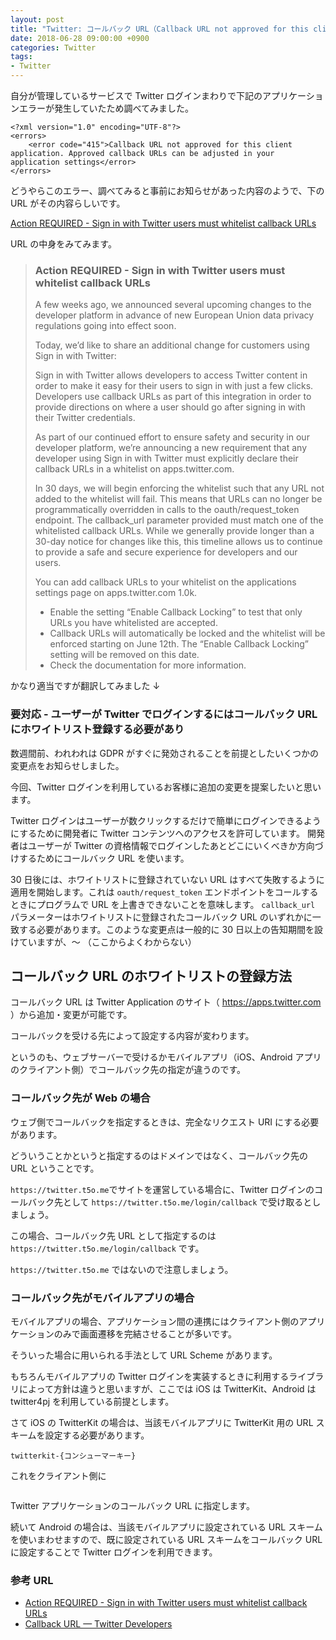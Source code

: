 ```yaml
---
layout: post
title: "Twitter: コールバック URL（Callback URL not approved for this client application ...）"
date: 2018-06-28 09:00:00 +0900
categories: Twitter
tags:
- Twitter
---
```


自分が管理しているサービスで Twitter ログインまわりで下記のアプリケーションエラーが発生していたため調べてみました。

```
<?xml version="1.0" encoding="UTF-8"?>
<errors>
    <error code="415">Callback URL not approved for this client application. Approved callback URLs can be adjusted in your application settings</error>
</errors>
```

どうやらこのエラー、調べてみると事前にお知らせがあった内容のようで、下の URL がその内容らしいです。

[Action REQUIRED - Sign in with Twitter users must whitelist callback URLs](https://twittercommunity.com/t/action-required-sign-in-with-twitter-users-must-whitelist-callback-urls/105342)

URL の中身をみてみます。

<!-- more -->

> ### Action REQUIRED - Sign in with Twitter users must whitelist callback URLs
> 
> A few weeks ago, we announced several upcoming changes to the developer platform in advance of new European Union data privacy regulations going into effect soon.
> 
> Today, we’d like to share an additional change for customers using Sign in with Twitter:
> 
> Sign in with Twitter allows developers to access Twitter content in order to make it easy for their users to sign in with just a few clicks. Developers use callback URLs as part of this integration in order to provide directions on where a user should go after signing in with their Twitter credentials.
> 
> As part of our continued effort to ensure safety and security in our developer platform, we’re announcing a new requirement that any developer using Sign in with Twitter must explicitly declare their callback URLs in a whitelist on apps.twitter.com.
> 
> In 30 days, we will begin enforcing the whitelist such that any URL not added to the whitelist will fail. This means that URLs can no longer be programmatically overridden in calls to the oauth/request_token endpoint. The callback_url parameter provided must match one of the whitelisted callback URLs. While we generally provide longer than a 30-day notice for changes like this, this timeline allows us to continue to provide a safe and secure experience for developers and our users.
> 
> You can add callback URLs to your whitelist on the applications settings page on apps.twitter.com 1.0k.
> - Enable the setting “Enable Callback Locking” to test that only URLs you have whitelisted are accepted.
> - Callback URLs will automatically be locked and the whitelist will be enforced starting on June 12th. The “Enable Callback Locking” setting will be removed on this date.
> - Check the documentation for more information.

かなり適当ですが翻訳してみました ↓

### 要対応 - ユーザーが Twitter でログインするにはコールバック URL にホワイトリスト登録する必要があり

数週間前、われわれは GDPR がすぐに発効されることを前提としたいくつかの変更点をお知らせしました。

今回、Twitter ログインを利用しているお客様に追加の変更を提案したいと思います。

Twitter ログインはユーザーが数クリックするだけで簡単にログインできるようにするために開発者に Twitter コンテンツへのアクセスを許可しています。
開発者はユーザーが Twitter の資格情報でログインしたあとどこにいくべきか方向づけするためにコールバック URL を使います。

30 日後には、ホワイトリストに登録されていない URL はすべて失敗するように適用を開始します。これは `oauth/request_token` エンドポイントをコールするときにプログラムで URL を上書きできないことを意味します。 `callback_url` パラメーターはホワイトリストに登録されたコールバック URL のいずれかに一致する必要があります。このような変更点は一般的に 30 日以上の告知期間を設けていますが、〜 （ここからよくわからない）


## コールバック URL のホワイトリストの登録方法

コールバック URL は Twitter Application のサイト（ https://apps.twitter.com ）から追加・変更が可能です。

コールバックを受ける先によって設定する内容が変わります。

というのも、ウェブサーバーで受けるかモバイルアプリ（iOS、Android アプリのクライアント側）でコールバック先の指定が違うのです。

### コールバック先が Web の場合

ウェブ側でコールバックを指定するときは、完全なリクエスト URI にする必要があります。

どういうことかというと指定するのはドメインではなく、コールバック先の URL ということです。

`https://twitter.t5o.me`でサイトを運営している場合に、Twitter ログインのコールバック先として `https://twitter.t5o.me/login/callback` で受け取るとしましょう。

この場合、コールバック先 URL として指定するのは `https://twitter.t5o.me/login/callback` です。

`https://twitter.t5o.me` ではないので注意しましょう。


### コールバック先がモバイルアプリの場合

モバイルアプリの場合、アプリケーション間の連携にはクライアント側のアプリケーションのみで画面遷移を完結させることが多いです。

そういった場合に用いられる手法として URL Scheme があります。

もちろんモバイルアプリの Twitter ログインを実装するときに利用するライブラリによって方針は違うと思いますが、ここでは iOS は TwitterKit、Android は twitter4pj を利用している前提とします。

さて iOS の TwitterKit の場合は、当該モバイルアプリに TwitterKit 用の URL スキームを設定する必要があります。

```
twitterkit-{コンシューマーキー}
```

これをクライアント側に

```

```


Twitter アプリケーションのコールバック URL に指定します。

続いて Android の場合は、当該モバイルアプリに設定されている URL スキームを使いまわせますので、既に設定されている URL スキームをコールバック URL に設定することで Twitter ログインを利用できます。



### 参考 URL
- [Action REQUIRED - Sign in with Twitter users must whitelist callback URLs](https://twittercommunity.com/t/action-required-sign-in-with-twitter-users-must-whitelist-callback-urls/105342)
- [Callback URL — Twitter Developers](https://developer.twitter.com/en/docs/basics/callback_url.html)
